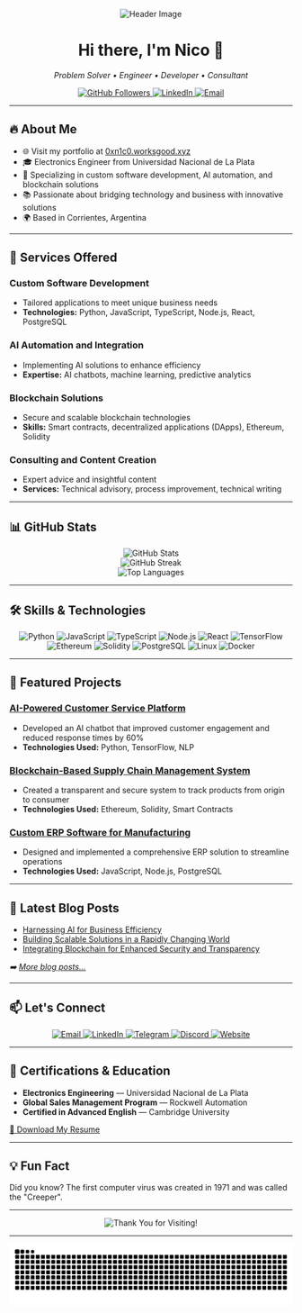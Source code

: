 <!-- Header Image -->
<p align="center">
  <img src="https://capsule-render.vercel.app/api?type=rect&color=gradient&height=200&section=header&text=Engineering%20Innovative%20Solutions%20for%20a%20Digital%20World&fontSize=30&fontAlignY=50&fontColor=ffffff" alt="Header Image">
</p>

<h1 align="center">Hi there, I'm Nico 👋</h1>

<p align="center">
  <em>Problem Solver • Engineer • Developer • Consultant</em>
</p>

<p align="center">
  <a href="https://github.com/nicoware-dev">
    <img src="https://img.shields.io/github/followers/nicoware-dev?label=Follow&style=social" alt="GitHub Followers">
  </a>
  <a href="https://www.linkedin.com/in/nicolasdominici/">
    <img src="https://img.shields.io/badge/-Nicolas%20Dominici-blue?style=social&logo=Linkedin&logoColor=blue" alt="LinkedIn">
  </a>
  <a href="mailto:nicolasdominici@outlook.com">
    <img src="https://img.shields.io/badge/Email-D14836?style=social&logo=Gmail&logoColor=red" alt="Email">
  </a>
</p>

---

## 🔥 About Me

- 🌐 Visit my portfolio at [0xn1c0.worksgood.xyz](https://0xn1c0.worksgood.xyz/)
- 🎓 Electronics Engineer from Universidad Nacional de La Plata
- 💼 Specializing in custom software development, AI automation, and blockchain solutions
- 📚 Passionate about bridging technology and business with innovative solutions
- 🌍 Based in Corrientes, Argentina

---

## 🚀 Services Offered

### **Custom Software Development**

- Tailored applications to meet unique business needs
- **Technologies:** Python, JavaScript, TypeScript, Node.js, React, PostgreSQL

### **AI Automation and Integration**

- Implementing AI solutions to enhance efficiency
- **Expertise:** AI chatbots, machine learning, predictive analytics

### **Blockchain Solutions**

- Secure and scalable blockchain technologies
- **Skills:** Smart contracts, decentralized applications (DApps), Ethereum, Solidity

### **Consulting and Content Creation**

- Expert advice and insightful content
- **Services:** Technical advisory, process improvement, technical writing

---

## 📊 GitHub Stats

<p align="center">
  <img src="https://github-readme-stats.vercel.app/api?username=nicoware-dev&show_icons=true&theme=tokyonight" alt="GitHub Stats">
  <br>
  <img src="https://github-readme-streak-stats.herokuapp.com/?user=nicoware-dev&theme=tokyonight&token=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" alt="GitHub Streak">
  <br>
  <img src="https://github-readme-stats.vercel.app/api/top-langs/?username=nicoware-dev&layout=compact&theme=tokyonight" alt="Top Languages">
</p>

---

## 🛠️ Skills & Technologies

<p align="center">
  <!-- Programming Languages -->
  <img src="https://img.shields.io/badge/Python-3776AB?style=for-the-badge&logo=python&logoColor=white" alt="Python">
  <img src="https://img.shields.io/badge/JavaScript-F7DF1E?style=for-the-badge&logo=javascript&logoColor=black" alt="JavaScript">
  <img src="https://img.shields.io/badge/TypeScript-007ACC?style=for-the-badge&logo=typescript&logoColor=white" alt="TypeScript">
  <!-- Frameworks and Libraries -->
  <img src="https://img.shields.io/badge/Node.js-339933?style=for-the-badge&logo=nodedotjs&logoColor=white" alt="Node.js">
  <img src="https://img.shields.io/badge/React-20232A?style=for-the-badge&logo=react&logoColor=61DAFB" alt="React">
  <!-- AI and Machine Learning -->
  <img src="https://img.shields.io/badge/TensorFlow-FF6F00?style=for-the-badge&logo=tensorflow&logoColor=white" alt="TensorFlow">
  <!-- Blockchain -->
  <img src="https://img.shields.io/badge/Ethereum-3C3C3D?style=for-the-badge&logo=ethereum&logoColor=white" alt="Ethereum">
  <img src="https://img.shields.io/badge/Solidity-363636?style=for-the-badge&logo=solidity&logoColor=white" alt="Solidity">
  <!-- Databases -->
  <img src="https://img.shields.io/badge/PostgreSQL-316192?style=for-the-badge&logo=postgresql&logoColor=white" alt="PostgreSQL">
  <!-- Others -->
  <img src="https://img.shields.io/badge/Linux-FCC624?style=for-the-badge&logo=linux&logoColor=black" alt="Linux">
  <img src="https://img.shields.io/badge/Docker-2496ED?style=for-the-badge&logo=docker&logoColor=white" alt="Docker">
</p>

---

## 🌟 Featured Projects

### [AI-Powered Customer Service Platform](https://www.notion.so/Copy-13b448dd6c4c80839490e5052dcd9f66?pvs=21)

- Developed an AI chatbot that improved customer engagement and reduced response times by 60%
- **Technologies Used:** Python, TensorFlow, NLP

### [Blockchain-Based Supply Chain Management System](https://www.notion.so/Copy-13b448dd6c4c80839490e5052dcd9f66?pvs=21)

- Created a transparent and secure system to track products from origin to consumer
- **Technologies Used:** Ethereum, Solidity, Smart Contracts

### [Custom ERP Software for Manufacturing](https://www.notion.so/Copy-13b448dd6c4c80839490e5052dcd9f66?pvs=21)

- Designed and implemented a comprehensive ERP solution to streamline operations
- **Technologies Used:** JavaScript, Node.js, PostgreSQL

---

## 📝 Latest Blog Posts

<!-- BLOG-POST-LIST:START -->
- [Harnessing AI for Business Efficiency](https://www.notion.so/Copy-13b448dd6c4c80839490e5052dcd9f66?pvs=21)
- [Building Scalable Solutions in a Rapidly Changing World](https://www.notion.so/Copy-13b448dd6c4c80839490e5052dcd9f66?pvs=21)
- [Integrating Blockchain for Enhanced Security and Transparency](https://www.notion.so/Copy-13b448dd6c4c80839490e5052dcd9f66?pvs=21)
<!-- BLOG-POST-LIST:END -->

*➡️ [More blog posts...](https://0xn1c0.worksgood.xyz/blog)*

---

## 📫 Let's Connect

<p align="center">
  <a href="mailto:nicolasdominici@outlook.com">
    <img src="https://img.shields.io/badge/Email-D14836?style=for-the-badge&logo=Gmail&logoColor=white" alt="Email">
  </a>
  <a href="https://www.linkedin.com/in/nicolasdominici/">
    <img src="https://img.shields.io/badge/LinkedIn-0A66C2?style=for-the-badge&logo=LinkedIn&logoColor=white" alt="LinkedIn">
  </a>
  <a href="https://t.me/n1c0_dev">
    <img src="https://img.shields.io/badge/Telegram-2CA5E0?style=for-the-badge&logo=telegram&logoColor=white" alt="Telegram">
  </a>
  <a href="https://discordapp.com/users/0xn1c0">
    <img src="https://img.shields.io/badge/Discord-7289DA?style=for-the-badge&logo=discord&logoColor=white" alt="Discord">
  </a>
  <a href="https://0xn1c0.worksgood.xyz/">
    <img src="https://img.shields.io/badge/Website-4285F4?style=for-the-badge&logo=google-chrome&logoColor=white" alt="Website">
  </a>
</p>

---

## 📜 Certifications & Education

- **Electronics Engineering** — Universidad Nacional de La Plata
- **Global Sales Management Program** — Rockwell Automation
- **Certified in Advanced English** — Cambridge University

[📄 Download My Resume](https://www.notion.so/Copy-13b448dd6c4c80839490e5052dcd9f66?pvs=21)

---

## 💡 Fun Fact

Did you know? The first computer virus was created in 1971 and was called the "Creeper".

---

<!-- Footer Banner -->
<p align="center">
  <img src="https://capsule-render.vercel.app/api?type=waving&color=auto&height=100&section=footer&text=Thank+You+for+Visiting!&fontSize=20&fontColor=ffffff" alt="Thank You for Visiting!">
</p>

---

<!-- Animated Snake -->
<p align="center">
  <img src="https://raw.githubusercontent.com/nicoware-dev/nicoware-dev/output/github-contribution-grid-snake.svg" alt="Contribution Snake">
</p>

